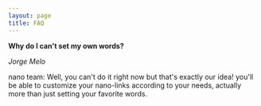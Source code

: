 ```yaml
---
layout: page
title: FAQ
---
```


<b>Why do I can't set my own words?</b>

<i>Jorge Melo</i>

nano team: Well, you can't do it right now but that's exactly our idea! you'll be able to customize your nano-links according to your needs, actually more than just setting your favorite words.